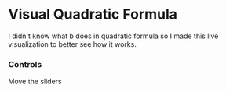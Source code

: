 # Visual Quadratic Formula

I didn't know what b does in quadratic formula so I made this live visualization to better see how it works.

### Controls

Move the sliders
